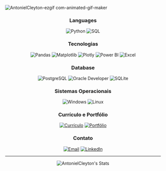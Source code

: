 ![AntonielCleyton-ezgif com-animated-gif-maker](https://github.com/AntonielCleyton/AntonielCleyton/assets/63554417/8a3f7e57-51c8-4a8d-b4d5-e06d6311a18a)

<div align="center">

### Languages

![Python](https://img.shields.io/badge/-Python-000?&logo=Python)
![SQL](https://img.shields.io/badge/-SQL-000?&logo=MySQL)

### Tecnologias

![Pandas](https://img.shields.io/badge/-Pandas-000?&logo=Pandas)
![Matplotlib](https://img.shields.io/badge/-Matplotlib-000?&logo=target)
![Plotly](https://img.shields.io/badge/-Plotly-000?&logo=Plotly)
![Power BI](https://img.shields.io/badge/-Power_BI-000?&logo=Power-BI)
![Excel](https://img.shields.io/badge/-Excel-000?&logo=Microsoft-Excel)

### Database

![PostgreSQL](https://img.shields.io/badge/-PostgreSQL-000?&logo=PostgreSQL)
![Oracle Developer](https://img.shields.io/badge/-Oracle_Developer-000?&logo=Oracle)
![SQLite](https://img.shields.io/badge/-SQLite-000?&logo=SQLite)

### Sistemas Operacionais

![Windows](https://img.shields.io/badge/-Windows-000?&logo=Windows)
![Linux](https://img.shields.io/badge/-Linux-000?&logo=Linux)


### Currículo e Portfólio

[![Currículo](https://img.shields.io/badge/-Currículo-000?&logo=adobe-acrobat-reader)](link_para_seu_curriculo.pdf)
[![Portfólio](https://img.shields.io/badge/-Portfólio-000?&logo=adobe-creative-cloud)](link_para_seu_portfolio)

### Contato

[![Email](https://img.shields.io/badge/-Email-000?&logo=Gmail)](mailto:antonielcbs@gmail.com)
[![LinkedIn](https://img.shields.io/badge/-LinkedIn-000?&logo=LinkedIn)](https://www.linkedin.com/in/antonielcleyton/)




</div>


<!DOCTYPE html><html lang="pt-br"><head><meta charset="UTF-8"><meta name="viewport" content="width=device-width, initial-scale=1.0"></head><body><div id="chat-container"><div class="message"><p></p></div><hr><div class="message"><p></p></div></div></body></html>

<div align="center">

![AntonielCleyton's Stats](https://github-readme-stats.vercel.app/api?username=AntonielCleyton&theme=dark&show_icons=true&hide_border=true&count_private=true)

</div>


